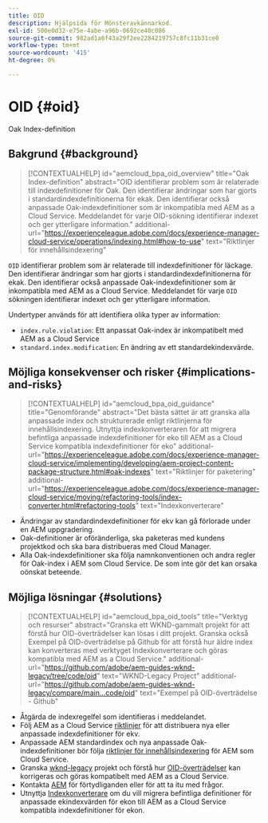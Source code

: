 ```yaml
---
title: OID
description: Hjälpsida för Mönsteravkännarkod.
exl-id: 500e0d32-e75e-4abe-a96b-0692ce40c086
source-git-commit: 982ad1a6f43a29f2ee2284219757c8fc11b31ce0
workflow-type: tm+mt
source-wordcount: '415'
ht-degree: 0%

---
```


# OID {#oid}

Oak Index-definition

## Bakgrund {#background}

>[!CONTEXTUALHELP]
>id="aemcloud_bpa_oid_overview"
>title="Oak Index-definition"
>abstract="OID identifierar problem som är relaterade till indexdefinitioner för Oak. Den identifierar ändringar som har gjorts i standardindexdefinitionerna för ekak. Den identifierar också anpassade Oak-indexdefinitioner som är inkompatibla med AEM as a Cloud Service. Meddelandet för varje OID-sökning identifierar indexet och ger ytterligare information."
>additional-url="https://experienceleague.adobe.com/docs/experience-manager-cloud-service/operations/indexing.html#how-to-use" text="Riktlinjer för innehållsindexering"

`OID` identifierar problem som är relaterade till indexdefinitioner för läckage. Den identifierar ändringar som har gjorts i standardindexdefinitionerna för ekak. Den identifierar också anpassade Oak-indexdefinitioner som är inkompatibla med AEM as a Cloud Service. Meddelandet för varje `OID` sökningen identifierar indexet och ger ytterligare information.

Undertyper används för att identifiera olika typer av information:

* `index.rule.violation`: Ett anpassat Oak-index är inkompatibelt med AEM as a Cloud Service
* `standard.index.modification`: En ändring av ett standardekindexvärde.

## Möjliga konsekvenser och risker {#implications-and-risks}

>[!CONTEXTUALHELP]
>id="aemcloud_bpa_oid_guidance"
>title="Genomförande"
>abstract="Det bästa sättet är att granska alla anpassade index och strukturerade enligt riktlinjerna för innehållsindexering. Utnyttja indexkonverteraren för att migrera befintliga anpassade indexdefinitioner för eko till AEM as a Cloud Service kompatibla indexdefinitioner för eko"
>additional-url="https://experienceleague.adobe.com/docs/experience-manager-cloud-service/implementing/developing/aem-project-content-package-structure.html#oak-indexes" text="Riktlinjer för paketering"
>additional-url="https://experienceleague.adobe.com/docs/experience-manager-cloud-service/moving/refactoring-tools/index-converter.html#refactoring-tools" text="Indexkonverterare"

* Ändringar av standardindexdefinitioner för ekv kan gå förlorade under en AEM uppgradering.
* Oak-definitioner är oföränderliga, ska paketeras med kundens projektkod och ska bara distribueras med Cloud Manager.
* Alla Oak-indexdefinitioner ska följa namnkonventionen och andra regler för Oak-index i AEM som Cloud Service. De som inte gör det kan orsaka oönskat beteende.

## Möjliga lösningar {#solutions}

>[!CONTEXTUALHELP]
>id="aemcloud_bpa_oid_tools"
>title="Verktyg och resurser"
>abstract="Granska ett WKND-gammalt projekt för att förstå hur OID-överträdelser kan lösas i ditt projekt. Granska också Exempel på OID-överträdelse på Github för att förstå hur äldre index kan konverteras med verktyget Indexkonverterare och göras kompatibla med AEM as a Cloud Service."
>additional-url="https://github.com/adobe/aem-guides-wknd-legacy/tree/code/oid" text="WKND-Legacy Project"
>additional-url="https://github.com/adobe/aem-guides-wknd-legacy/compare/main...code/oid" text="Exempel på OID-överträdelse - Github"

* Åtgärda de indexregelfel som identifieras i meddelandet.
* Följ AEM as a Cloud Service [riktlinjer](https://experienceleague.adobe.com/docs/experience-manager-cloud-service/implementing/developing/aem-project-content-package-structure.html) för att distribuera nya eller anpassade indexdefinitioner för ekv.
* Anpassade AEM standardindex och nya anpassade Oak-indexdefinitioner bör följa [riktlinjer för innehållsindexering](https://experienceleague.adobe.com/docs/experience-manager-cloud-service/operations/indexing.html#preparing-the-new-index-definition) för AEM som Cloud Service.
* Granska [wknd-legacy](https://github.com/adobe/aem-guides-wknd-legacy/tree/code/oid) projekt och förstå hur [OID-överträdelser](https://github.com/adobe/aem-guides-wknd-legacy/compare/main...code/oid) kan korrigeras och göras kompatibelt med AEM as a Cloud Service.
* Kontakta [AEM](https://helpx.adobe.com/enterprise/using/support-for-experience-cloud.html) för förtydliganden eller för att ta itu med frågor.
* Utnyttja [Indexkonverterare](https://experienceleague.adobe.com/docs/experience-manager-cloud-service/moving/refactoring-tools/index-converter.html#refactoring-tools) om du vill migrera befintliga definitioner för anpassade ekindexvärden för ekon till AEM as a Cloud Service kompatibla indexdefinitioner för ekon.
